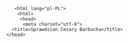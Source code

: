 <!DOCTYPE html>
       <html lang="pl-PL">
        <html>
         <head>
          <meta charset="utf-8">
      <title>Sprawdzian Cezary Barbucha</title>
    </head>
<body>

</body>
</html>
